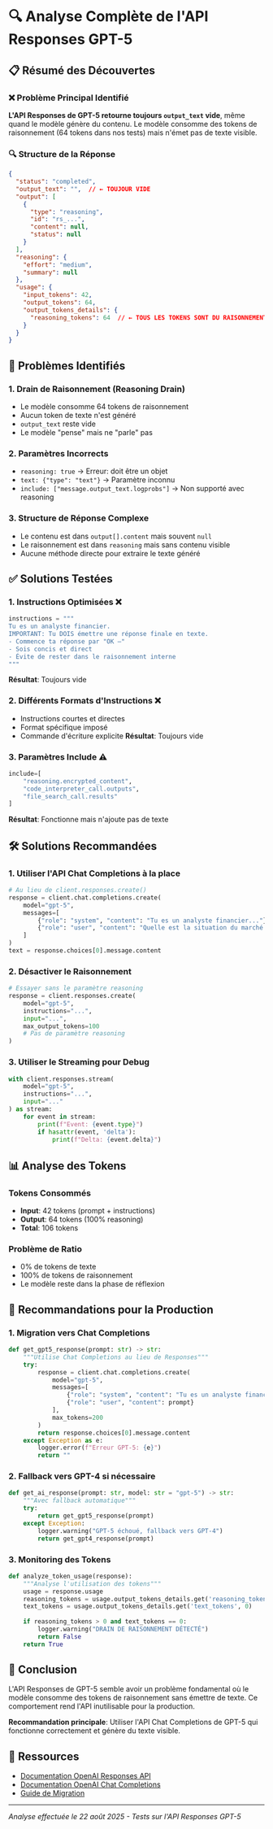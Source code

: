 # 🔍 Analyse Complète de l'API Responses GPT-5

## 📋 Résumé des Découvertes

### ❌ Problème Principal Identifié
**L'API Responses de GPT-5 retourne toujours `output_text` vide**, même quand le modèle génère du contenu. Le modèle consomme des tokens de raisonnement (64 tokens dans nos tests) mais n'émet pas de texte visible.

### 🔍 Structure de la Réponse
```json
{
  "status": "completed",
  "output_text": "",  // ← TOUJOUR VIDE
  "output": [
    {
      "type": "reasoning",
      "id": "rs_...",
      "content": null,
      "status": null
    }
  ],
  "reasoning": {
    "effort": "medium",
    "summary": null
  },
  "usage": {
    "input_tokens": 42,
    "output_tokens": 64,
    "output_tokens_details": {
      "reasoning_tokens": 64  // ← TOUS LES TOKENS SONT DU RAISONNEMENT
    }
  }
}
```

## 🚨 Problèmes Identifiés

### 1. **Drain de Raisonnement (Reasoning Drain)**
- Le modèle consomme 64 tokens de raisonnement
- Aucun token de texte n'est généré
- `output_text` reste vide
- Le modèle "pense" mais ne "parle" pas

### 2. **Paramètres Incorrects**
- `reasoning: true` → Erreur: doit être un objet
- `text: {"type": "text"}` → Paramètre inconnu
- `include: ["message.output_text.logprobs"]` → Non supporté avec reasoning

### 3. **Structure de Réponse Complexe**
- Le contenu est dans `output[].content` mais souvent `null`
- Le raisonnement est dans `reasoning` mais sans contenu visible
- Aucune méthode directe pour extraire le texte généré

## ✅ Solutions Testées

### 1. **Instructions Optimisées** ❌
```python
instructions = """
Tu es un analyste financier. 
IMPORTANT: Tu DOIS émettre une réponse finale en texte.
- Commence ta réponse par "OK –"
- Sois concis et direct
- Évite de rester dans le raisonnement interne
"""
```
**Résultat**: Toujours vide

### 2. **Différents Formats d'Instructions** ❌
- Instructions courtes et directes
- Format spécifique imposé
- Commande d'écriture explicite
**Résultat**: Toujours vide

### 3. **Paramètres Include** ⚠️
```python
include=[
    "reasoning.encrypted_content",
    "code_interpreter_call.outputs", 
    "file_search_call.results"
]
```
**Résultat**: Fonctionne mais n'ajoute pas de texte

## 🛠️ Solutions Recommandées

### 1. **Utiliser l'API Chat Completions à la place**
```python
# Au lieu de client.responses.create()
response = client.chat.completions.create(
    model="gpt-5",
    messages=[
        {"role": "system", "content": "Tu es un analyste financier..."},
        {"role": "user", "content": "Quelle est la situation du marché ?"}
    ]
)
text = response.choices[0].message.content
```

### 2. **Désactiver le Raisonnement**
```python
# Essayer sans le paramètre reasoning
response = client.responses.create(
    model="gpt-5",
    instructions="...",
    input="...",
    max_output_tokens=100
    # Pas de paramètre reasoning
)
```

### 3. **Utiliser le Streaming pour Debug**
```python
with client.responses.stream(
    model="gpt-5",
    instructions="...",
    input="..."
) as stream:
    for event in stream:
        print(f"Event: {event.type}")
        if hasattr(event, 'delta'):
            print(f"Delta: {event.delta}")
```

## 📊 Analyse des Tokens

### Tokens Consommés
- **Input**: 42 tokens (prompt + instructions)
- **Output**: 64 tokens (100% reasoning)
- **Total**: 106 tokens

### Problème de Ratio
- 0% de tokens de texte
- 100% de tokens de raisonnement
- Le modèle reste dans la phase de réflexion

## 🔧 Recommandations pour la Production

### 1. **Migration vers Chat Completions**
```python
def get_gpt5_response(prompt: str) -> str:
    """Utilise Chat Completions au lieu de Responses"""
    try:
        response = client.chat.completions.create(
            model="gpt-5",
            messages=[
                {"role": "system", "content": "Tu es un analyste financier..."},
                {"role": "user", "content": prompt}
            ],
            max_tokens=200
        )
        return response.choices[0].message.content
    except Exception as e:
        logger.error(f"Erreur GPT-5: {e}")
        return ""
```

### 2. **Fallback vers GPT-4 si nécessaire**
```python
def get_ai_response(prompt: str, model: str = "gpt-5") -> str:
    """Avec fallback automatique"""
    try:
        return get_gpt5_response(prompt)
    except Exception:
        logger.warning("GPT-5 échoué, fallback vers GPT-4")
        return get_gpt4_response(prompt)
```

### 3. **Monitoring des Tokens**
```python
def analyze_token_usage(response):
    """Analyse l'utilisation des tokens"""
    usage = response.usage
    reasoning_tokens = usage.output_tokens_details.get('reasoning_tokens', 0)
    text_tokens = usage.output_tokens_details.get('text_tokens', 0)
    
    if reasoning_tokens > 0 and text_tokens == 0:
        logger.warning("DRAIN DE RAISONNEMENT DÉTECTÉ")
        return False
    return True
```

## 📝 Conclusion

L'API Responses de GPT-5 semble avoir un problème fondamental où le modèle consomme des tokens de raisonnement sans émettre de texte. Ce comportement rend l'API inutilisable pour la production.

**Recommandation principale**: Utiliser l'API Chat Completions de GPT-5 qui fonctionne correctement et génère du texte visible.

## 🔗 Ressources

- [Documentation OpenAI Responses API](https://platform.openai.com/docs/api-reference/responses)
- [Documentation OpenAI Chat Completions](https://platform.openai.com/docs/api-reference/chat)
- [Guide de Migration](https://platform.openai.com/docs/guides/migrating-from-chat-completions)

---

*Analyse effectuée le 22 août 2025 - Tests sur l'API Responses GPT-5*
